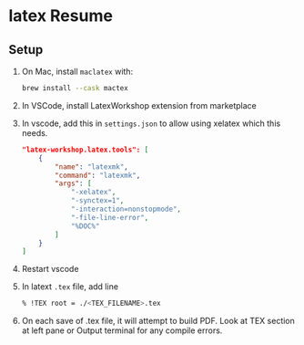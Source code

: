 # latex Resume

## Setup

1. On Mac, install `maclatex` with:

    ```bash
    brew install --cask mactex
    ```

1. In VSCode, install LatexWorkshop extension from marketplace
1. In vscode, add this in `settings.json` to allow using xelatex which this needs.

    ```json
    "latex-workshop.latex.tools": [
        {
            "name": "latexmk",
            "command": "latexmk",
            "args": [
                "-xelatex",
                "-synctex=1",
                "-interaction=nonstopmode",
                "-file-line-error",
                "%DOC%"
            ]
        }
    ]
    ```

1. Restart vscode
1. In latext `.tex` file, add line

    ```bash
    % !TEX root = ./<TEX_FILENAME>.tex
    ```

1. On each save of .tex file, it will attempt to build PDF. Look at TEX section at left pane or Output terminal for any compile errors.
